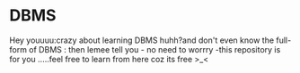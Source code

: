 # DBMS
Hey youuuu:crazy about learning DBMS huhh?and don't even know the full-form of DBMS : then lemee tell you - no need to worrry -this repository is for you .....feel free to learn from here coz its free >_&lt;
